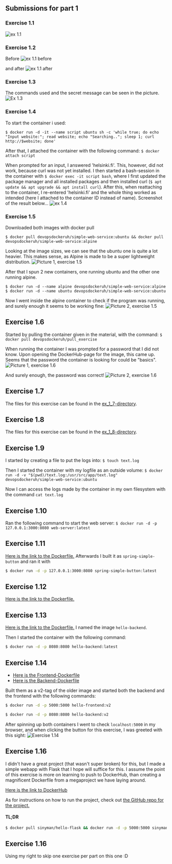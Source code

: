 ## Submissions for part 1

### Exercise 1.1

![ex 1.1](./pics/ex_1_1.png)

### Exercise 1.2

Before
![ex 1.1 before](./pics/ex_1_2_1.png)

and after
![ex 1.1 after](./pics/ex_1_2_2.png)

### Exercise 1.3
The commands used and the secret message can be seen in the picture.
![Ex 1.3](./pics/ex_1_3.png)

### Exercise 1.4
To start the container i used:
```
$ docker run -d -it --name script ubuntu sh -c 'while true; do echo "Input website:"; read website; echo "Searching.."; sleep 1; curl http://$website; done'
```
After that, I attached the container with the following command:
`$ docker attach script`

When prompted for an input, I answered 'helsinki.fi'. This, however, did not work, because curl was not yet installed. I then started a bash-session in the container with `$ docker exec -it script bash`, where I first updated the package manager and all installed packages and then installed curl (`$ apt update && apt upgrade && apt install curl`). After this, when reattaching to the container, I re-entered 'helsinki.fi' and the whole thing worked as intended (here I attached to the container ID instead of name). Screenshot of the result below...
![ex 1.4](./pics/ex_1_4.png)

### Exercise 1.5
Downloaded both images with docker pull
```
$ docker pull devopsdockeruh/simple-web-service:ubuntu && docker pull devopsdockeruh/simple-web-service:alpine
```

Looking at the image sizes, we can see that the ubuntu one is quite a lot heavier. This makes sense, as Alpine is made to be a super lightweight distribution.
![Picture 1, exercise 1.5](./pics/ex_1_5_1.png)

After that I spun 2 new containers, one running ubuntu and the other one running alpine.
```
$ docker run -d --name alpine devopsdockeruh/simple-web-service:alpine
$ docker run -d --name ubuntu devopsdockeruh/simple-web-service:ubuntu
```

Now I went inside the alpine container to check if the program was running, and surely enough it seems to be working fine:
![Picture 2, exercise 1.5](ex_1_5_2.png)

## Exercise 1.6
Started by pulling the container given in the material, with the command:
`$ docker pull devopsdockeruh/pull_exercise`

When running the container I was prompted for a password that I did not know. Upon opening the DockerHub-page for the image, this came up. Seems that the password the container is looking for could be "basics".
![Picture 1, exercise 1.6](./pics/ex_1_6_1.png)

And surely enough, the password was correct!
![Picture 2, exercise 1.6](./pics/ex_1_6_2.png)

## Exercise 1.7
The files for this exercise can be found in the [ex_1_7-directory](./ex_1_7).

## Exercise 1.8
The files for this exercise can be found in the [ex_1_8-directory](./ex_1_8).

## Exercise 1.9
I started by creating a file to put the logs into:
`$ touch text.log`

Then I started the container with my logfile as an outside volume:
`$ docker run -d -v "$(pwd)/text.log:/usr/src/app/text.log" devopsdockeruh/simple-web-service:ubuntu`

Now I can access the logs made by the container in my own filesystem with the command `cat text.log`

## Exercise 1.10
Ran the following command to start the web server:
`$ docker run -d -p 127.0.0.1:3000:8080 web-server:latest`


## Exercise 1.11
[Here is the link to the Dockerfile.](./ex_1_11/Dockerfile)
Afterwards I built it as `spring-simple-button` and ran it with
```bash
$ docker run -d -p 127.0.0.1:3000:8080 spring-simple-button:latest
```

## Exercise 1.12
[Here is the link to the Dockerfile.](./ex_1_12/Dockerfile)

## Exercise 1.13
[Here is the link to the Dockerfile.](./ex_1_13/Dockerfile)
I named the image `hello-backend`.

Then I started the container with the following command:
```bash
$ docker run -d -p 8080:8080 hello-backend:latest
```

## Exercise 1.14
* [Here is the Frontend-Dockerfile](./ex_1_14/frontend/Dockerfile)
* [Here is the Backend-Dockerfile](./ex_1_14/backend/Dockerfile)

Built them as a v2-tag of the older image and started both the backend and the frontend with the following commands:
```bash
$ docker run -d -p 5000:5000 hello-frontend:v2
```
```bash
$ docker run -d -p 8080:8080 hello-backend:v2
```

After spinning up both containers I went to check `localhost:5000` in my browser, and when clicking the button for this exercise, I was greeted with this sight:
![Exercise 1.14](./pics/ex_1_14.png)

## Exercise 1.16
I didn't have a great project (that wasn't super broken) for this, but I made a simple webapp with Flask that I hope will suffice for this. I assume the point of this exercise is more on learning to push to DockerHub, than creating a magnificent Dockerfile from a megaproject we have laying around.

[Here is the link to DockerHub](https://hub.docker.com/r/sinyman/hello-flask/tags)

As for instructions on how to run the project, check out [the GitHub repo for the project.](https://github.com/sinyman/hello-flask)

#### TL;DR
```bash
$ docker pull sinyman/hello-flask && docker run -d -p 5000:5000 sinyman/hello-flask
```

## Exercise 1.16
Using my right to skip one exercise per part on this one :D




